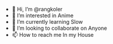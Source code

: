 - 👋 Hi, I’m @rangkoler
- 👀 I’m interested in Anime
- 🌱 I’m currently learning Slow
- 💞️ I’m looking to collaborate on Anyone
- 📫 How to reach me In my House

<!---
rangkoler/rangkoler is a ✨ special ✨ repository because its `README.md` (this file) appears on your GitHub profile.
You can click the Preview link to take a look at your changes.
--->
